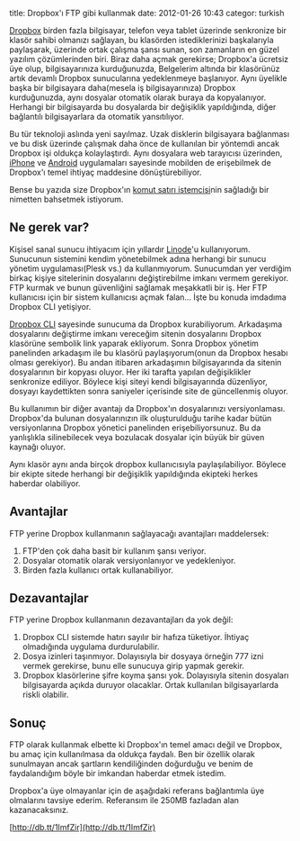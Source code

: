 title: Dropbox'ı FTP gibi kullanmak
date: 2012-01-26 10:43
categor: turkish

[Dropbox](http://db.tt/1ImfZir) birden fazla bilgisayar, telefon veya tablet üzerinde senkronize bir klasör sahibi olmanızı sağlayan, bu klasörden istediklerinizi başkalarıyla paylaşarak, üzerinde ortak çalışma şansı sunan, son zamanların en güzel yazılım çözümlerinden biri. Biraz daha açmak gerekirse; Dropbox'a ücretsiz üye olup, bilgisayarınıza kurduğunuzda, Belgelerim altında bir klasörünüz artık devamlı Dropbox sunucularına yedeklenmeye başlanıyor. Aynı üyelikle başka bir bilgisayara daha(mesela iş bilgisayarınıza) Dropbox kurduğunuzda, aynı dosyalar otomatik olarak buraya da kopyalanıyor. Herhangi bir bilgisayarda bu dosyalarda bir değişiklik yapıldığında, diğer bağlantılı bilgisayarlara da otomatik yansıtılıyor.

Bu tür teknoloji aslında yeni sayılmaz. Uzak disklerin bilgisayara bağlanması ve bu disk üzerinde çalışmak daha önce de kullanılan bir yöntemdi ancak Dropbox işi oldukça kolaylaştırdı. Aynı dosyalara web tarayıcısı üzerinden, [iPhone](http://itunes.apple.com/us/app/dropbox/id327630330?mt=8) ve [Android](https://market.android.com/details?id=com.dropbox.android) uygulamaları sayesinde mobilden de erişebilmek de Dropbox'ı temel ihtiyaç maddesine dönüştürebiliyor.

Bense bu yazıda size Dropbox'ın [komut satırı istemcisi](http://www.dropboxwiki.com/Using_Dropbox_CLI)nin sağladığı bir nimetten bahsetmek istiyorum.
<!--more-->

## Ne gerek var?

Kişisel sanal sunucu ihtiyacım için yıllardır [Linode](http://www.linode.com/?r=c2c44c598b1a93f61a9aadc7eb9c1396b8456d08)'u kullanıyorum. Sunucunun sistemini kendim yönetebilmek adına herhangi bir sunucu yönetim uygulaması(Plesk vs.) da kullanmıyorum. Sunucumdan yer verdiğim birkaç kişiye sitelerinin dosyalarını değiştirebilme imkanı vermem gerekiyor. FTP kurmak ve bunun güvenliğini sağlamak meşakkatli bir iş. Her FTP kullanıcısı için bir sistem kullanıcısı açmak falan... İşte bu konuda imdadıma Dropbox CLI yetişiyor.

[Dropbox CLI](http://www.dropboxwiki.com/Using_Dropbox_CLI) sayesinde sunucuma da Dropbox kurabiliyorum. Arkadaşıma dosyalarını değiştirme imkanı vereceğim sitenin dosyalarını Dropbox klasörüne sembolik link yaparak ekliyorum. Sonra Dropbox yönetim panelinden arkadaşım ile bu klasörü paylaşıyorum(onun da Dropbox hesabı olması gerekiyor). Bu andan itibaren arkadaşımın bilgisayarında da sitenin dosyalarının bir kopyası oluyor. Her iki tarafta yapılan değişiklikler senkronize ediliyor. Böylece kişi siteyi kendi bilgisayarında düzenliyor, dosyayı kaydettikten sonra saniyeler içerisinde site de güncellenmiş oluyor.

Bu kullanımın bir diğer avantajı da Dropbox'ın dosyalarınızı versiyonlaması. Dropbox'da bulunan dosyalarınızın ilk oluşturulduğu tarihe kadar bütün versiyonlarına Dropbox yönetici panelinden erişebiliyorsunuz. Bu da yanlışlıkla silinebilecek veya bozulacak dosyalar için büyük bir güven kaynağı oluyor.

Aynı klasör aynı anda birçok dropbox kullanıcısıyla paylaşılabiliyor. Böylece bir ekipte sitede herhangi bir değişiklik yapıldığında ekipteki herkes haberdar olabiliyor.

## Avantajlar

FTP yerine Dropbox kullanmanın sağlayacağı avantajları maddelersek:

1. FTP'den çok daha basit bir kullanım şansı veriyor.
2. Dosyalar otomatik olarak versiyonlanıyor ve yedekleniyor.
3. Birden fazla kullanıcı ortak kullanabiliyor.

## Dezavantajlar

FTP yerine Dropbox kullanmanın dezavantajları da yok değil:

1. Dropbox CLI sistemde hatırı sayılır bir hafıza tüketiyor. İhtiyaç olmadığında uygulama durdurulabilir.
2. Dosya izinleri taşınmıyor. Dolayısıyla bir dosyaya örneğin 777 izni vermek gerekirse, bunu elle sunucuya girip yapmak gerekir.
3. Dropbox klasörlerine şifre koyma şansı yok. Dolayısıyla sitenin dosyaları bilgisayarda açıkda duruyor olacaklar. Ortak kullanılan bilgisayarlarda riskli olabilir.

## Sonuç

FTP olarak kullanmak elbette ki Dropbox'ın temel amacı değil ve Dropbox, bu amaç için kullanılmasa da oldukça faydalı. Ben bir özellik olarak sunulmayan ancak şartların kendiliğinden doğurduğu ve benim de faydalandığım böyle bir imkandan haberdar etmek istedim.

Dropbox'a üye olmayanlar için de aşağıdaki referans bağlantımla üye olmalarını tavsiye ederim. Referansım ile 250MB fazladan alan kazanacaksınız.

[http://db.tt/1ImfZir](http://db.tt/1ImfZir)
